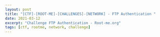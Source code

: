 ```yaml
---
layout: post
title: "[CTF]-[ROOT-ME]-[CHALLENGES]-[NETWORK] - FTP Authentication "
date: 2021-03-12
excerpt: "Challenge FTP Authentication - Root-me.org"
tags: [ctf, rootme, network, challenge]
---
```

